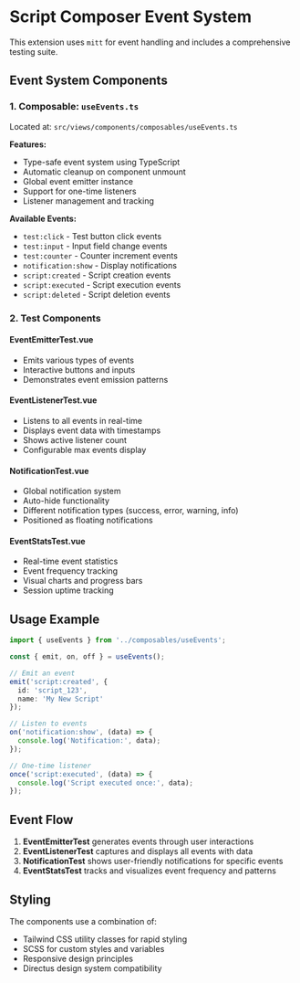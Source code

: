 # Script Composer Event System

This extension uses `mitt` for event handling and includes a comprehensive testing suite.

## Event System Components

### 1. Composable: `useEvents.ts`
Located at: `src/views/components/composables/useEvents.ts`

**Features:**
- Type-safe event system using TypeScript
- Automatic cleanup on component unmount
- Global event emitter instance
- Support for one-time listeners
- Listener management and tracking

**Available Events:**
- `test:click` - Test button click events
- `test:input` - Input field change events
- `test:counter` - Counter increment events
- `notification:show` - Display notifications
- `script:created` - Script creation events
- `script:executed` - Script execution events
- `script:deleted` - Script deletion events

### 2. Test Components

#### EventEmitterTest.vue
- Emits various types of events
- Interactive buttons and inputs
- Demonstrates event emission patterns

#### EventListenerTest.vue
- Listens to all events in real-time
- Displays event data with timestamps
- Shows active listener count
- Configurable max events display

#### NotificationTest.vue
- Global notification system
- Auto-hide functionality
- Different notification types (success, error, warning, info)
- Positioned as floating notifications

#### EventStatsTest.vue
- Real-time event statistics
- Event frequency tracking
- Visual charts and progress bars
- Session uptime tracking

## Usage Example

```typescript
import { useEvents } from '../composables/useEvents';

const { emit, on, off } = useEvents();

// Emit an event
emit('script:created', {
  id: 'script_123',
  name: 'My New Script'
});

// Listen to events
on('notification:show', (data) => {
  console.log('Notification:', data);
});

// One-time listener
once('script:executed', (data) => {
  console.log('Script executed once:', data);
});
```

## Event Flow

1. **EventEmitterTest** generates events through user interactions
2. **EventListenerTest** captures and displays all events with data
3. **NotificationTest** shows user-friendly notifications for specific events
4. **EventStatsTest** tracks and visualizes event frequency and patterns

## Styling

The components use a combination of:
- Tailwind CSS utility classes for rapid styling
- SCSS for custom styles and variables
- Responsive design principles
- Directus design system compatibility
